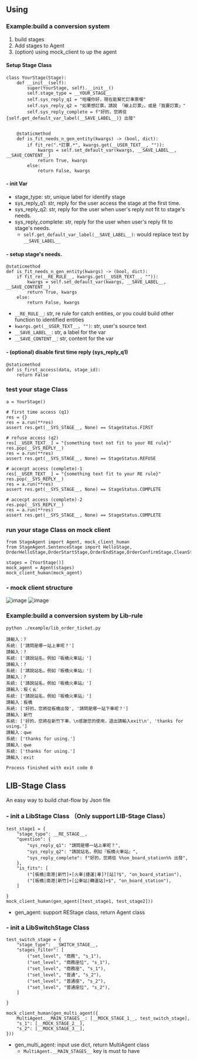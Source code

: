 
## Using

### Example:build a conversion system
1. build stages
2. Add stages to Agent
3. (option) using mock_client to up the agent

#### Setup Stage Class
```
class YourStage(Stage):
    def __init__(self):
        super(YourStage, self).__init__()
        self.stage_type = __YOUR_STAGE__
        self.sys_reply_q1 = "哈囉你好，現在能幫忙訂車票喔"
        self.sys_reply_q2 = "如果想訂票，請說 「線上訂票」，或是「我要訂票」"
        self.sys_reply_complete = f"好的，您將從 {self.get_default_var_label(__SAVE_LABEL__)} 出發"


    @staticmethod
    def is_fit_needs_n_gen_entity(kwargs) -> (bool, dict):
        if fit_re(".*訂票.*", kwargs.get(__USER_TEXT__, "")):
            kwargs = self.set_default_var(kwargs, __SAVE_LABEL__, __SAVE_CONTENT__)
            return True, kwargs
        else:
            return False, kwargs
```
#### - init Var
- stage_type: str, unique label for identify stage
- sys_reply_q1: str, reply for the user access the stage at the first time.
- sys_reply_q2: str, reply for the user when user's reply not fit to stage's needs.
- sys_reply_complete: str, reply for the user when user's reply fit to stage's needs.
    -  `self.get_default_var_label(__SAVE_LABEL__)`: would replace text by `__SAVE_LABEL__`


#### - setup stage's needs.
```
@staticmethod
def is_fit_needs_n_gen_entity(kwargs) -> (bool, dict):
    if fit_re(__RE_RULE__, kwargs.get(__USER_TEXT__, "")):
        kwargs = self.set_default_var(kwargs, __SAVE_LABEL__, __SAVE_CONTENT__)
        return True, kwargs
    else:
        return False, kwargs
```
- `__RE_RULE__`: str, re rule for catch entities, or you could build other function to identified entities
- `kwargs.get(__USER_TEXT__, "")`: str, user's source text
- `__SAVE_LABEL__`: str, a label for the var
- `__SAVE_CONTENT__`: str, content for the var


#### - (optional) disable first time reply (sys_reply_q1)
```
@staticmethod
def is_first_access(data, stage_id):
    return False
```

### test your stage Class
```
a = YourStage()

# first time access (q1)
res = {}
res = a.run(**res)
assert res.get(__SYS_STAGE__, None) == StageStatus.FIRST

# refuse access (q2)
res[__USER_TEXT__] = "{something text not fit to your RE rule}"
res.pop(__SYS_REPLY__)
res = a.run(**res)
assert res.get(__SYS_STAGE__, None) == StageStatus.REFUSE

# accecpt access (complete)-1
res[__USER_TEXT__] = "{something text fit to your RE rule}"
res.pop(__SYS_REPLY__)
res = a.run(**res)
assert res.get(__SYS_STAGE__, None) == StageStatus.COMPLETE

# accecpt access (complete)-2
res.pop(__SYS_REPLY__)
res = a.run(**res)
assert res.get(__SYS_STAGE__, None) == StageStatus.COMPLETE
```

### run your stage Class on mock client
```
from StageAgent import Agent, mock_client_human
from StageAgent.SentenceStage import HelloStage, OrderHelloStage,OrderStartStage,OrderEndStage,OrderConfirmStage,CleanStage

stages = [YourStage()]
mock_agent = Agent(stages)
mock_client_human(mock_agent)
```
### - mock client structure
![image](http://20.48.113.118/ai_team/StageAgent/raw/master/docs/mock_client.002.jpeg)
![image](http://20.48.113.118/ai_team/StageAgent/raw/master/docs/mock_client.001.jpeg)

### Example:build a conversion system by Lib-rule
`python ./example/lib_order_ticket.py`

```buildoutcfg
請輸入：?
系統: ['請問是哪一站上車呢？']
請輸入：?
系統: ['請說站名，例如『板橋火車站』']
請輸入：?
系統: ['請說站名，例如『板橋火車站』']
請輸入：?
系統: ['請說站名，例如『板橋火車站』']
請輸入：板ㄑㄠˊ
系統: ['請說站名，例如『板橋火車站』']
請輸入：板橋
系統: ['好的，您將從板橋出發', '請問是哪一站下車呢？']
請輸入：新竹
系統: ['好的，您將在新竹下車，\n感謝您的使用，退出請輸入exit\n', 'thanks for using.']
請輸入：qwe
系統: ['thanks for using.']
請輸入：qwe
系統: ['thanks for using.']
請輸入：exit

Process finished with exit code 0
```
## LIB-Stage Class
An easy way to build chat-flow by Json file

### - init a LibStage Class （Only support LIB-Stage Class）
```
test_stage1 = {
    "stage_type": __RE_STAGE__,
    "question": {
        "sys_reply_q1": "請問是哪一站上車呢？",
        "sys_reply_q2": "請說站名，例如『板橋火車站』",
        "sys_reply_complete": f"好的，您將從 %%on_board_station%% 出發",
    },
    "is_fits": [
        ("[板橋|南港|新竹]+[火車|捷運|車]?[站]?$", "on_board_station"),
        ("[板橋|南港|新竹]+[公車站|轉運站]+$", "on_board_station"),
    ]

}
mock_client_human(gen_agent([test_stage1, test_stage2]))
```
+ gen_agent: support REStage class, return Agent class
### - init a LibSwitchStage Class 
```
test_switch_stage = {
    "stage_type": __SWITCH_STAGE__,
    "stages_filter": [
        ("set_level", "商務", "s_1"),
        ("set_level", "商務座位", "s_1"),
        ("set_level", "商務座", "s_1"),
        ("set_level", "普通", "s_2"),
        ("set_level", "普通座", "s_2"),
        ("set_level", "普通座位", "s_2"),
    ]

}

mock_client_human(gen_multi_agent({
    MultiAgent.__MAIN_STAGES__: [__MOCK_STAGE_1__, test_switch_stage],
    "s_1": [__MOCK_STAGE_2__],
    "s_2": [__MOCK_STAGE_3__],
}))
```
+ gen_multi_agent: input use dict, return MultiAgent class
  + `MultiAgent.__MAIN_STAGES__` key is must to have
